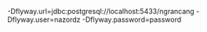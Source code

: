 -Dflyway.url=jdbc:postgresql://localhost:5433/ngrancang -Dflyway.user=nazordz -Dflyway.password=password